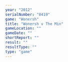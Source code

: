 ```yaml
---
year: "2012"
serialNumber: "0419" 
game: "Wonersh"
title: "Wonersh v The Min"
gameLocation: ""
gameDate: ""
shortReport: ""
result: ""
resultType: ""
type: "game"
---
```

